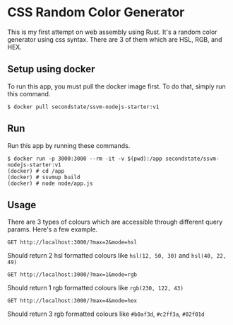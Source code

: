 # CSS Random Color Generator
This is my first attempt on web assembly using Rust. It's a random color generator using css syntax. There are 3 of them which are HSL, RGB, and HEX.

## Setup using docker
To run this app, you must pull the docker image first. To do that, simply run this command.

```
$ docker pull secondstate/ssvm-nodejs-starter:v1
```

## Run
Run this app by running these commands.

```
$ docker run -p 3000:3000 --rm -it -v $(pwd):/app secondstate/ssvm-nodejs-starter:v1
(docker) # cd /app
(docker) # ssvmup build
(docker) # node node/app.js
```

## Usage
There are 3 types of colours which are accessible through different query params. Here's a few example.

```
GET http://localhost:3000/?max=2&mode=hsl
```
Should return 2 hsl formatted colours like `hsl(12, 50, 30)` and `hsl(40, 22, 49)`

```
GET http://localhost:3000/?max=1&mode=rgb
```
Should return 1 rgb formatted colours like `rgb(230, 122, 43)`

```
GET http://localhost:3000/?max=4&mode=hex
```
Should return 3 rgb formatted colours like `#b0af3d`, `#c2ff3a`, `#02f01d`
